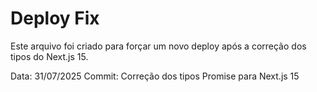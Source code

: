 # Deploy Fix

Este arquivo foi criado para forçar um novo deploy após a correção dos tipos do Next.js 15.

Data: 31/07/2025
Commit: Correção dos tipos Promise<params> para Next.js 15